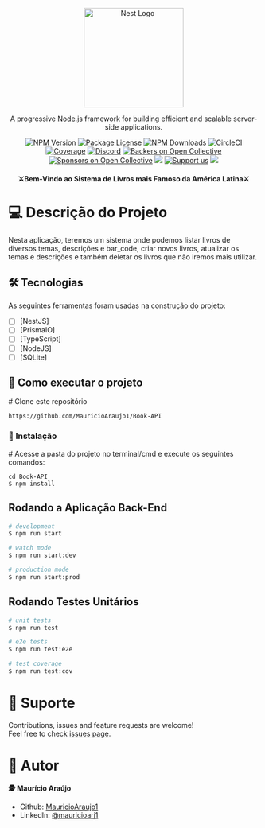 <p align="center">
  <a href="http://nestjs.com/" target="blank"><img src="https://nestjs.com/img/logo-small.svg" width="200" alt="Nest Logo" /></a>
</p>

[circleci-image]: https://img.shields.io/circleci/build/github/nestjs/nest/master?token=abc123def456
[circleci-url]: https://circleci.com/gh/nestjs/nest

  <p align="center">A progressive <a href="http://nodejs.org" target="_blank">Node.js</a> framework for building efficient and scalable server-side applications.</p>
    <p align="center">
<a href="https://www.npmjs.com/~nestjscore" target="_blank"><img src="https://img.shields.io/npm/v/@nestjs/core.svg" alt="NPM Version" /></a>
<a href="https://www.npmjs.com/~nestjscore" target="_blank"><img src="https://img.shields.io/npm/l/@nestjs/core.svg" alt="Package License" /></a>
<a href="https://www.npmjs.com/~nestjscore" target="_blank"><img src="https://img.shields.io/npm/dm/@nestjs/common.svg" alt="NPM Downloads" /></a>
<a href="https://circleci.com/gh/nestjs/nest" target="_blank"><img src="https://img.shields.io/circleci/build/github/nestjs/nest/master" alt="CircleCI" /></a>
<a href="https://coveralls.io/github/nestjs/nest?branch=master" target="_blank"><img src="https://coveralls.io/repos/github/nestjs/nest/badge.svg?branch=master#9" alt="Coverage" /></a>
<a href="https://discord.gg/G7Qnnhy" target="_blank"><img src="https://img.shields.io/badge/discord-online-brightgreen.svg" alt="Discord"/></a>
<a href="https://opencollective.com/nest#backer" target="_blank"><img src="https://opencollective.com/nest/backers/badge.svg" alt="Backers on Open Collective" /></a>
<a href="https://opencollective.com/nest#sponsor" target="_blank"><img src="https://opencollective.com/nest/sponsors/badge.svg" alt="Sponsors on Open Collective" /></a>
  <a href="https://paypal.me/kamilmysliwiec" target="_blank"><img src="https://img.shields.io/badge/Donate-PayPal-ff3f59.svg"/></a>
    <a href="https://opencollective.com/nest#sponsor"  target="_blank"><img src="https://img.shields.io/badge/Support%20us-Open%20Collective-41B883.svg" alt="Support us"></a>
  <a href="https://twitter.com/nestframework" target="_blank"><img src="https://img.shields.io/twitter/follow/nestframework.svg?style=social&label=Follow"></a>
</p>
  <!--[![Backers on Open Collective](https://opencollective.com/nest/backers/badge.svg)](https://opencollective.com/nest#backer)
  [![Sponsors on Open Collective](https://opencollective.com/nest/sponsors/badge.svg)](https://opencollective.com/nest#sponsor)-->
<h4 align="center" dir="auto">⚔Bem-Vindo ao Sistema de Livros mais Famoso da América Latina⚔</h4>

# 💻 Descrição do Projeto

Nesta aplicação, teremos um sistema onde podemos listar livros de diversos temas, descrições e bar_code, criar novos livros, atualizar os temas e descrições e também deletar os livros que não iremos mais utilizar. 

## 🛠 Tecnologias

As seguintes ferramentas foram usadas na construção do projeto:

- [ ] [NestJS]
- [ ] [PrismaIO]
- [ ] [TypeScript]
- [ ] [NodeJS]
- [ ] [SQLite]

## 🚀 Como executar o projeto

<span class="pl-c"><span class="pl-c">#</span> Clone este repositório</span>
```
https://github.com/MauricioAraujo1/Book-API
```

<h3>🧭 Instalação</h3>

<span class="pl-c"><span class="pl-c">#</span> Acesse a pasta do projeto no terminal/cmd e execute os seguintes comandos:</span>

```
cd Book-API
$ npm install
```

## Rodando a Aplicação Back-End

```bash
# development
$ npm run start

# watch mode
$ npm run start:dev

# production mode
$ npm run start:prod
```

## Rodando Testes Unitários

```bash
# unit tests
$ npm run test

# e2e tests
$ npm run test:e2e

# test coverage
$ npm run test:cov
```

# 🤝 Suporte 
Contributions, issues and feature requests are welcome!<br />Feel free to check [issues page](https://github.com/MauricioAraujo1/Deliveries/issues).

# 👤 Autor
**🕵 Maurício Araújo**

* Github: [MauricioAraujo1](https://github.com/MauricioAraujo1)
* LinkedIn: [@mauricioarj1](https://linkedin.com/in/mauricioarj1)

